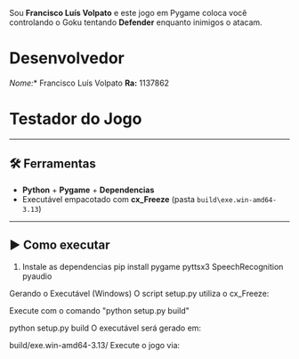 Sou **Francisco Luís Volpato** e este jogo em Pygame coloca você controlando o Goku tentando **Defender** enquanto inimigos o atacam.
# Desenvolvedor 
*Nome:** Francisco Luís Volpato 
**Ra:** 1137862 
# Testador do Jogo

---

## 🛠️ Ferramentas  
- **Python** + **Pygame** + **Dependencias** 
- Executável empacotado com **cx_Freeze** (pasta `build\exe.win-amd64-3.13`)

---

## ▶️ Como executar

1. Instale as dependencias
pip install pygame pyttsx3 SpeechRecognition pyaudio

Gerando o Executável (Windows) O script setup.py utiliza o cx_Freeze:

Execute com o comando "python setup.py build"

python setup.py build O executável será gerado em:

build/exe.win-amd64-3.13/ Execute o jogo via:
